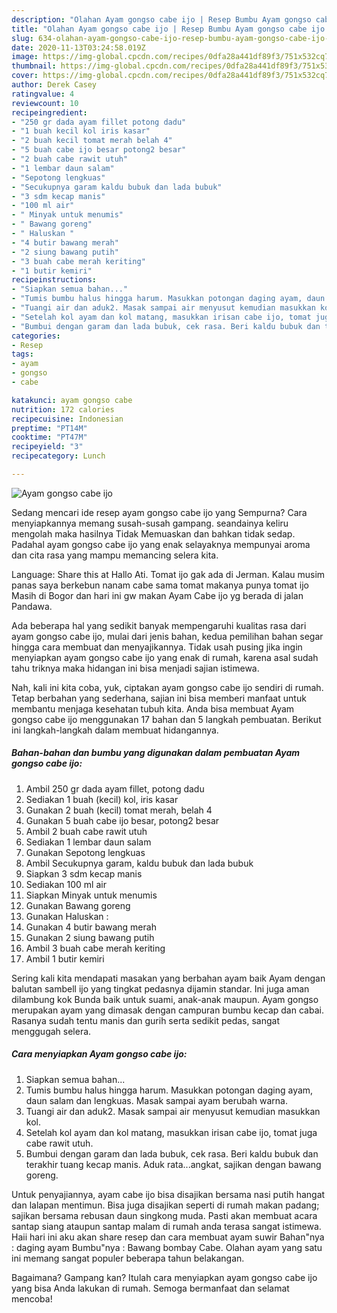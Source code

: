 ```yaml
---
description: "Olahan Ayam gongso cabe ijo | Resep Bumbu Ayam gongso cabe ijo Yang Bisa Manjain Lidah"
title: "Olahan Ayam gongso cabe ijo | Resep Bumbu Ayam gongso cabe ijo Yang Bisa Manjain Lidah"
slug: 634-olahan-ayam-gongso-cabe-ijo-resep-bumbu-ayam-gongso-cabe-ijo-yang-bisa-manjain-lidah
date: 2020-11-13T03:24:58.019Z
image: https://img-global.cpcdn.com/recipes/0dfa28a441df89f3/751x532cq70/ayam-gongso-cabe-ijo-foto-resep-utama.jpg
thumbnail: https://img-global.cpcdn.com/recipes/0dfa28a441df89f3/751x532cq70/ayam-gongso-cabe-ijo-foto-resep-utama.jpg
cover: https://img-global.cpcdn.com/recipes/0dfa28a441df89f3/751x532cq70/ayam-gongso-cabe-ijo-foto-resep-utama.jpg
author: Derek Casey
ratingvalue: 4
reviewcount: 10
recipeingredient:
- "250 gr dada ayam fillet potong dadu"
- "1 buah kecil kol iris kasar"
- "2 buah kecil tomat merah belah 4"
- "5 buah cabe ijo besar potong2 besar"
- "2 buah cabe rawit utuh"
- "1 lembar daun salam"
- "Sepotong lengkuas"
- "Secukupnya garam kaldu bubuk dan lada bubuk"
- "3 sdm kecap manis"
- "100 ml air"
- " Minyak untuk menumis"
- " Bawang goreng"
- " Haluskan "
- "4 butir bawang merah"
- "2 siung bawang putih"
- "3 buah cabe merah keriting"
- "1 butir kemiri"
recipeinstructions:
- "Siapkan semua bahan..."
- "Tumis bumbu halus hingga harum. Masukkan potongan daging ayam, daun salam dan lengkuas. Masak sampai ayam berubah warna."
- "Tuangi air dan aduk2. Masak sampai air menyusut kemudian masukkan kol."
- "Setelah kol ayam dan kol matang, masukkan irisan cabe ijo, tomat juga cabe rawit utuh."
- "Bumbui dengan garam dan lada bubuk, cek rasa. Beri kaldu bubuk dan terakhir tuang kecap manis. Aduk rata...angkat, sajikan dengan bawang goreng."
categories:
- Resep
tags:
- ayam
- gongso
- cabe

katakunci: ayam gongso cabe 
nutrition: 172 calories
recipecuisine: Indonesian
preptime: "PT14M"
cooktime: "PT47M"
recipeyield: "3"
recipecategory: Lunch

---
```



![Ayam gongso cabe ijo](https://img-global.cpcdn.com/recipes/0dfa28a441df89f3/751x532cq70/ayam-gongso-cabe-ijo-foto-resep-utama.jpg)

Sedang mencari ide resep ayam gongso cabe ijo yang Sempurna? Cara menyiapkannya memang susah-susah gampang. seandainya keliru mengolah maka hasilnya Tidak Memuaskan dan bahkan tidak sedap. Padahal ayam gongso cabe ijo yang enak selayaknya mempunyai aroma dan cita rasa yang mampu memancing selera kita.

Language: Share this at Hallo Ati. Tomat ijo gak ada di Jerman. Kalau musim panas saya berkebun nanam cabe sama tomat makanya punya tomat ijo  Masih di Bogor dan hari ini gw makan Ayam Cabe ijo yg berada di jalan Pandawa.

Ada beberapa hal yang sedikit banyak mempengaruhi kualitas rasa dari ayam gongso cabe ijo, mulai dari jenis bahan, kedua pemilihan bahan segar hingga cara membuat dan menyajikannya. Tidak usah pusing jika ingin menyiapkan ayam gongso cabe ijo yang enak di rumah, karena asal sudah tahu triknya maka hidangan ini bisa menjadi sajian istimewa.


Nah, kali ini kita coba, yuk, ciptakan ayam gongso cabe ijo sendiri di rumah. Tetap berbahan yang sederhana, sajian ini bisa memberi manfaat untuk membantu menjaga kesehatan tubuh kita. Anda bisa membuat Ayam gongso cabe ijo menggunakan 17 bahan dan 5 langkah pembuatan. Berikut ini langkah-langkah dalam membuat hidangannya.

<!--inarticleads1-->

##### Bahan-bahan dan bumbu yang digunakan dalam pembuatan Ayam gongso cabe ijo:

1. Ambil 250 gr dada ayam fillet, potong dadu
1. Sediakan 1 buah (kecil) kol, iris kasar
1. Gunakan 2 buah (kecil) tomat merah, belah 4
1. Gunakan 5 buah cabe ijo besar, potong2 besar
1. Ambil 2 buah cabe rawit utuh
1. Sediakan 1 lembar daun salam
1. Gunakan Sepotong lengkuas
1. Ambil Secukupnya garam, kaldu bubuk dan lada bubuk
1. Siapkan 3 sdm kecap manis
1. Sediakan 100 ml air
1. Siapkan  Minyak untuk menumis
1. Gunakan  Bawang goreng
1. Gunakan  Haluskan :
1. Gunakan 4 butir bawang merah
1. Gunakan 2 siung bawang putih
1. Ambil 3 buah cabe merah keriting
1. Ambil 1 butir kemiri


Sering kali kita mendapati masakan yang berbahan ayam baik Ayam dengan balutan sambell ijo yang tingkat pedasnya dijamin standar. Ini juga aman dilambung kok Bunda baik untuk suami, anak-anak maupun. Ayam gongso merupakan ayam yang dimasak dengan campuran bumbu kecap dan cabai. Rasanya sudah tentu manis dan gurih serta sedikit pedas, sangat menggugah selera. 

<!--inarticleads2-->

##### Cara menyiapkan Ayam gongso cabe ijo:

1. Siapkan semua bahan...
1. Tumis bumbu halus hingga harum. Masukkan potongan daging ayam, daun salam dan lengkuas. Masak sampai ayam berubah warna.
1. Tuangi air dan aduk2. Masak sampai air menyusut kemudian masukkan kol.
1. Setelah kol ayam dan kol matang, masukkan irisan cabe ijo, tomat juga cabe rawit utuh.
1. Bumbui dengan garam dan lada bubuk, cek rasa. Beri kaldu bubuk dan terakhir tuang kecap manis. Aduk rata...angkat, sajikan dengan bawang goreng.


Untuk penyajiannya, ayam cabe ijo bisa disajikan bersama nasi putih hangat dan lalapan mentimun. Bisa juga disajikan seperti di rumah makan padang; sajikan bersama rebusan daun singkong muda. Pasti akan membuat acara santap siang ataupun santap malam di rumah anda terasa sangat istimewa. Haii hari ini aku akan share resep dan cara membuat ayam suwir Bahan&#34;nya : daging ayam Bumbu&#34;nya : Bawang bombay Cabe. Olahan ayam yang satu ini memang sangat populer beberapa tahun belakangan. 

Bagaimana? Gampang kan? Itulah cara menyiapkan ayam gongso cabe ijo yang bisa Anda lakukan di rumah. Semoga bermanfaat dan selamat mencoba!
